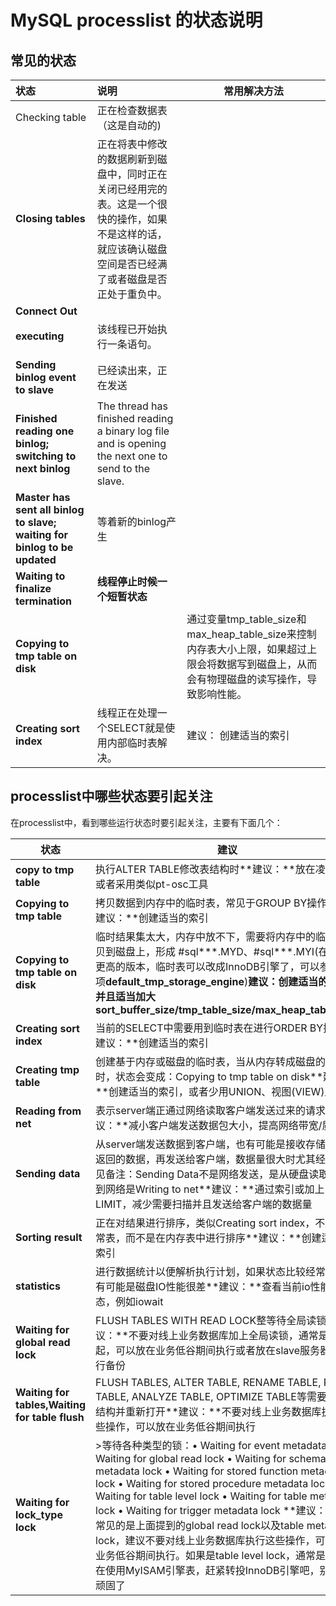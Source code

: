 # MySQL processlist 的状态说明

## 常见的状态

| 状态                                       | 说明                                       | 常用解决方法                                   |
| :--------------------------------------- | :--------------------------------------- | ---------------------------------------- |
| Checking table                           | 正在检查数据表（这是自动的)                           |                                          |
| **Closing tables**                       | 正在将表中修改的数据刷新到磁盘中，同时正在关闭已经用完的表。这是一个很快的操作，如果不是这样的话，就应该确认磁盘空间是否已经满了或者磁盘是否正处于重负中。 |                                          |
| **Connect Out**                          |                                          |                                          |
| **executing**                            | 该线程已开始执行一条语句。                            |                                          |
|                                          |                                          |                                          |
| **Sending binlog event to slave**        | 已经读出来，正在发送                               |                                          |
| **Finished reading one binlog; switching to next binlog** | The thread has finished reading a binary log file and is opening the next one to send to the slave. |                                          |
| **Master has sent all binlog to slave; waiting for binlog to be updated** | 等着新的binlog产生                             |                                          |
| **Waiting to finalize termination**      | **线程停止时候一个短暂状态**                         |                                          |
| **Copying to tmp table on disk**         |                                          | 通过变量tmp_table_size和max_heap_table_size来控制内存表大小上限，如果超过上限会将数据写到磁盘上，从而会有物理磁盘的读写操作，导致影响性能。 |
| **Creating sort index**                  | 线程正在处理一个SELECT就是使用内部临时表解决。               | 建议： 创建适当的索引                              |



## processlist中哪些状态要引起关注

在processlist中，看到哪些运行状态时要引起关注，主要有下面几个：

| **状态**                                   | **建议**                                   |
| ---------------------------------------- | ---------------------------------------- |
| **copy to tmp table**                    | 执行ALTER TABLE修改表结构时**建议：**放在凌晨执行或者采用类似pt-osc工具 |
| **Copying to tmp table**                 | 拷贝数据到内存中的临时表，常见于GROUP BY操作时**建议：**创建适当的索引 |
| **Copying to tmp table on disk**         | 临时结果集太大，内存中放不下，需要将内存中的临时表拷贝到磁盘上，形成 #sql***.MYD、#sql***.MYI(在5.6及更高的版本，临时表可以改成InnoDB引擎了，可以参考选项**default_tmp_storage_engine**)**建议：**创建适当的索引，并且适当加大**sort_buffer_size/tmp_table_size/max_heap_table_size** |
| **Creating sort index**                  | 当前的SELECT中需要用到临时表在进行ORDER BY排序**建议：**创建适当的索引 |
| **Creating tmp table**                   | 创建基于内存或磁盘的临时表，当从内存转成磁盘的临时表时，状态会变成：Copying to tmp table on disk**建议：**创建适当的索引，或者少用UNION、视图(VIEW)之类的 |
| **Reading from net**                     | 表示server端正通过网络读取客户端发送过来的请求**建议：**减小客户端发送数据包大小，提高网络带宽/质量 |
| **Sending data**                         | 从server端发送数据到客户端，也有可能是接收存储引擎层返回的数据，再发送给客户端，数据量很大时尤其经常能看见备注：Sending Data不是网络发送，是从硬盘读取，发送到网络是Writing to net**建议：**通过索引或加上LIMIT，减少需要扫描并且发送给客户端的数据量 |
| **Sorting result**                       | 正在对结果进行排序，类似Creating sort index，不过是正常表，而不是在内存表中进行排序**建议：**创建适当的索引 |
| **statistics**                           | 进行数据统计以便解析执行计划，如果状态比较经常出现，有可能是磁盘IO性能很差**建议：**查看当前io性能状态，例如iowait |
| **Waiting for global read lock**         | FLUSH TABLES WITH READ LOCK整等待全局读锁**建议：**不要对线上业务数据库加上全局读锁，通常是备份引起，可以放在业务低谷期间执行或者放在slave服务器上执行备份 |
| **Waiting for tables,Waiting for table flush** | FLUSH TABLES, ALTER TABLE, RENAME TABLE, REPAIR TABLE, ANALYZE TABLE, OPTIMIZE TABLE等需要刷新表结构并重新打开**建议：**不要对线上业务数据库执行这些操作，可以放在业务低谷期间执行 |
| **Waiting for lock_type lock**           | >等待各种类型的锁：• Waiting for event metadata lock• Waiting for global read lock   • Waiting for schema metadata lock   • Waiting for stored function metadata lock   • Waiting for stored procedure metadata lock   • Waiting for table level lock   • Waiting for table metadata lock   • Waiting for trigger metadata lock   **建议：**比较常见的是上面提到的global read lock以及table metadata lock，建议不要对线上业务数据库执行这些操作，可以放在业务低谷期间执行。如果是table level lock，通常是因为还在使用MyISAM引擎表，赶紧转投InnoDB引擎吧，别再老顽固了 |